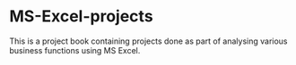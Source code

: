# MS-Excel-projects
This is a project book containing projects done as part of analysing various business functions using MS Excel. 
